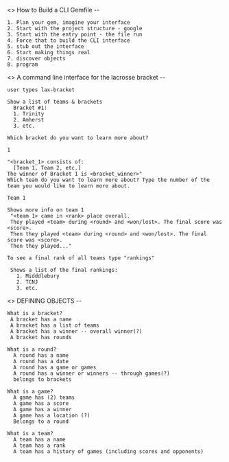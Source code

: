 <> How to Build a CLI Gemfile --

    1. Plan your gem, imagine your interface
    2. Start with the project structure - google
    3. Start with the entry point - the file run
    4. Force that to build the CLI interface
    5. stub out the interface
    6. Start making things real
    7. discover objects
    8. program


<> A command line interface for the lacrosse bracket --

    user types lax-bracket

    Show a list of teams & brackets
      Bracket #1:
      1. Trinity
      2. Amherst
      3. etc.

    Which bracket do you want to learn more about?

    1

    "<bracket_1> consists of:
      [Team 1, Team 2, etc.]
    The winner of Bracket 1 is <bracket_winner>"
    Which team do you want to learn more about? Type the number of the team you would like to learn more about.

    Team 1

    Shows more info on team 1
     "<team 1> came in <rank> place overall.
     They played <team> during <round> and <won/lost>. The final score was <score>.
     Then they played <team> during <round> and <won/lost>. The final score was <score>.
     Then they played..."

    To see a final rank of all teams type "rankings"

     Shows a list of the final rankings:
       1. Midddlebury
       2. TCNJ
       3. etc.

<> DEFINING OBJECTS --

    What is a bracket?
     A bracket has a name
     A bracket has a list of teams
     A bracket has a winner -- overall winner(?)
     A bracket has rounds

    What is a round?
      A round has a name
      A round has a date
      A round has a game or games
      A round has a winner or winners -- through games(?)
      belongs to brackets

    What is a game?
      A game has (2) teams
      A game has a score
      A game has a winner
      A game has a location (?)
      Belongs to a round

    What is a team?
      A team has a name
      A team has a rank
      A team has a history of games (including scores and opponents)

